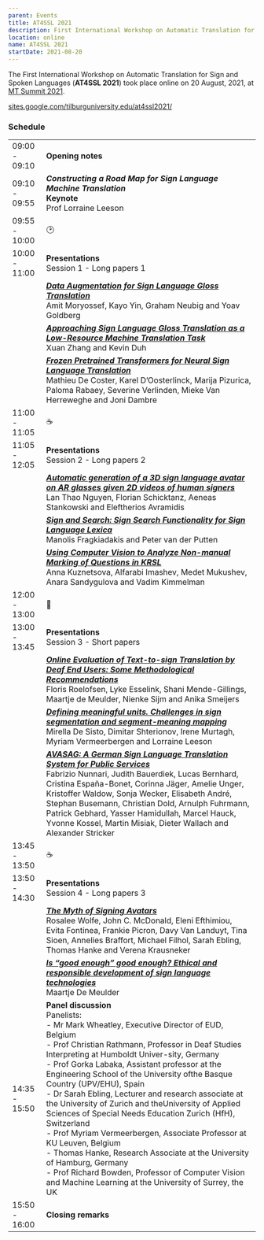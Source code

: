 ```yaml
---
parent: Events
title: AT4SSL 2021
description: First International Workshop on Automatic Translation for Sign and Spoken Languages
location: online
name: AT4SSL 2021
startDate: 2021-08-20
---
```


The First International Workshop on Automatic Translation for Sign and Spoken Languages (**AT4SSL 2021**) took place online on 20 August, 2021, at [MT Summit 2021](mtsummit2021.md).


[sites.google.com/tilburguniversity.edu/at4ssl2021/](https://sites.google.com/tilburguniversity.edu/at4ssl2021/)

### Schedule


| | |
| -- | -- |
| 09:00 - 09:10 | **Opening notes** |
| 09:10 - 09:55 | _**Constructing a Road Map for Sign Language Machine Translation**_ <br>**Keynote** <br>Prof Lorraine Leeson |
| 09:55 - 10:00 | 🕑 |
| 10:00 - 11:00 | **Presentations** <br>Session 1 - Long papers 1 |
| | [***Data Augmentation for Sign Language Gloss Translation***](https://aclanthology.org/2021.mtsummit-at4ssl.1.pdf) <br>Amit Moryossef, Kayo Yin, Graham Neubig and Yoav Goldberg |
| | [***Approaching Sign Language Gloss Translation as a Low-Resource Machine Translation Task***](https://aclanthology.org/2021.mtsummit-at4ssl.7.pdf) <br>Xuan Zhang and Kevin Duh |
| | [***Frozen Pretrained Transformers for Neural Sign Language Translation***](https://aclanthology.org/2021.mtsummit-at4ssl.10.pdf) <br>Mathieu De Coster, Karel D’Oosterlinck, Marija Pizurica, Paloma Rabaey, Severine Verlinden, Mieke Van Herreweghe and Joni Dambre |
| 11:00 - 11:05 | ☕️ |
| 11:05 - 12:05 | **Presentations** <br>Session 2 - Long papers 2 |
| | [***Automatic generation of a 3D sign language avatar on AR glasses given 2D videos of human signers***](https://aclanthology.org/2021.mtsummit-at4ssl.8.pdf) <br>Lan Thao Nguyen, Florian Schicktanz, Aeneas Stankowski and Eleftherios Avramidis |
| | [***Sign and Search: Sign Search Functionality for Sign Language Lexica***](https://aclanthology.org/2021.mtsummit-at4ssl.3.pdf) <br>Manolis Fragkiadakis and Peter van der Putten |
| | [***Using Computer Vision to Analyze Non-manual Marking of Questions in KRSL***](https://aclanthology.org/2021.mtsummit-at4ssl.6.pdf) <br>Anna Kuznetsova, Alfarabi Imashev, Medet Mukushev, Anara Sandygulova and Vadim Kimmelman |
| 12:00 - 13:00 | 🍴 |
| 13:00 - 13:45 | **Presentations** <br>Session 3 - Short papers |
| | [***Online Evaluation of Text-to-sign Translation by Deaf End Users: Some Methodological Recommendations***](https://aclanthology.org/2021.mtsummit-at4ssl.9.pdf) <br>Floris Roelofsen, Lyke Esselink, Shani Mende-Gillings, Maartje de Meulder, Nienke Sijm and Anika Smeijers |
| | [***Defining meaningful units. Challenges in sign segmentation and segment-meaning mapping***](https://aclanthology.org/2021.mtsummit-at4ssl.11.pdf) <br>Mirella De Sisto, Dimitar Shterionov, Irene Murtagh, Myriam Vermeerbergen and Lorraine Leeson |
| | [***AVASAG: A German Sign Language Translation System for Public Services***](https://aclanthology.org/2021.mtsummit-at4ssl.5.pdf) <br>Fabrizio Nunnari, Judith Bauerdiek, Lucas Bernhard, Cristina España-Bonet, Corinna Jäger, Amelie Unger, Kristoffer Waldow, Sonja Wecker, Elisabeth André, Stephan Busemann, Christian Dold, Arnulph Fuhrmann, Patrick Gebhard, Yasser Hamidullah, Marcel Hauck, Yvonne Kossel, Martin Misiak, Dieter Wallach and Alexander Stricker |
| 13:45 - 13:50 | ☕️ |
| 13:50 - 14:30 | **Presentations** <br>Session 4 - Long papers 3 |
| | [***The Myth of Signing Avatars***](https://aclanthology.org/2021.mtsummit-at4ssl.4.pdf) <br>Rosalee Wolfe, John C. McDonald, Eleni Efthimiou, Evita Fontinea, Frankie Picron, Davy Van Landuyt, Tina Sioen, Annelies Braffort, Michael Filhol, Sarah Ebling, Thomas Hanke and Verena Krausneker |
| | [***Is “good enough” good enough? Ethical and responsible development of sign language technologies***](https://aclanthology.org/2021.mtsummit-at4ssl.2.pdf) <br>Maartje De Meulder
| 14:35 - 15:50 | **Panel discussion** <br>Panelists: <br> - Mr Mark Wheatley, Executive Director of EUD, Belgium <br> - Prof Christian Rathmann, Professor in Deaf Studies Interpreting at Humboldt Univer-sity, Germany <br> - Prof Gorka Labaka, Assistant professor at the Engineering School of the University ofthe Basque Country (UPV/EHU), Spain <br> - Dr Sarah Ebling, Lecturer and research associate at the University of Zurich and theUniversity of Applied Sciences of Special Needs Education Zurich (HfH), Switzerland <br> - Prof Myriam Vermeerbergen, Associate Professor at KU Leuven, Belgium <br> - Thomas Hanke, Research Associate at the University of Hamburg, Germany <br> - Prof Richard Bowden, Professor of Computer Vision and Machine Learning at the University of Surrey, the UK |
| 15:50 - 16:00 | **Closing remarks** |

